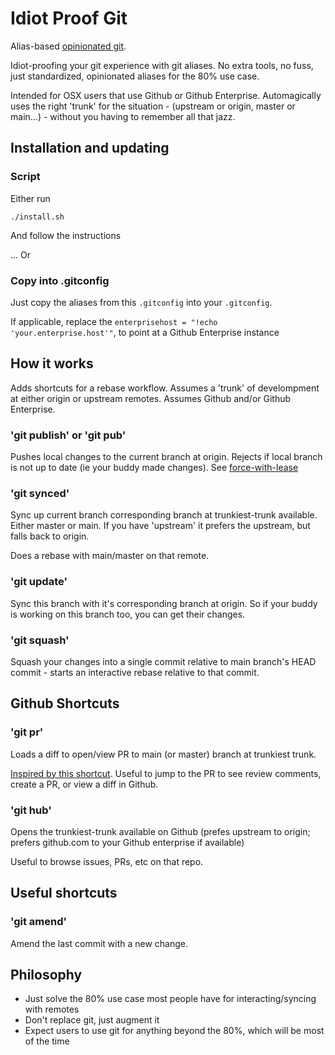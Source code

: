 # Idiot Proof Git

Alias-based [opinionated git](https://softwaredoug.com/blog/2022/11/09/idiot-proof-git-aliases.html).

Idiot-proofing your git experience with git aliases. No extra tools, no fuss, just standardized, opinionated aliases for the 80% use case. 

Intended for OSX users that use Github or Github Enterprise. Automagically uses the right 'trunk' for the situation - (upstream or origin, master or main...) - without you having to remember all that jazz.

## Installation and updating

### Script

Either run

```
./install.sh
```

And follow the instructions

... Or

### Copy into .gitconfig

Just copy the aliases from this `.gitconfig` into your `.gitconfig`. 

If applicable, replace the `enterprisehost = "!echo 'your.enterprise.host'"`, to point at a Github Enterprise instance

## How it works

Adds shortcuts for a rebase workflow. Assumes a 'trunk' of develompment at either origin or upstream remotes. Assumes Github and/or Github Enterprise.

### 'git publish' or 'git pub'

Pushes local changes to the current branch at origin. Rejects if local branch is not up to date (ie your buddy made changes). See [force-with-lease](https://itnext.io/git-force-vs-force-with-lease-9d0e753e8c41?gi=569651c36210)

### 'git synced'

Sync up current branch corresponding branch at trunkiest-trunk available. Either master or main. If you have 'upstream' it prefers the upstream, but falls back to origin.

Does a rebase with main/master on that remote.

### 'git update'

Sync this branch with it's corresponding branch at origin. So if your buddy is working on this branch too, you can get their changes.

### 'git squash'

Squash your changes into a single commit relative to main branch's HEAD commit - starts an interactive rebase relative to that commit.

## Github Shortcuts

### 'git pr'

Loads a diff to open/view PR to main (or master) branch at trunkiest trunk.

[Inspired by this shortcut](https://salferrarello.com/git-alias-open-pull-request-github). Useful to jump to the PR to see review comments, create a PR, or view a diff in Github.

### 'git hub'

Opens the trunkiest-trunk available on Github (prefes upstream to origin; prefers github.com to your Github enterprise if available)

Useful to browse issues, PRs, etc on that repo.

## Useful shortcuts

### 'git amend'

Amend the last commit with a new change.

## Philosophy

* Just solve the 80% use case most people have for interacting/syncing with remotes
* Don't replace git, just augment it
* Expect users to use git for anything beyond the 80%, which will be most of the time
